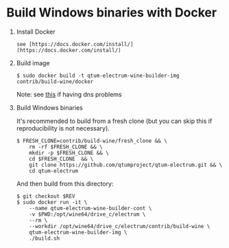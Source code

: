 # Build Windows binaries with Docker

1. Install Docker

   ```
   see [https://docs.docker.com/install/](https://docs.docker.com/install/)
   ```

2. Build image

    ```
    $ sudo docker build -t qtum-electrum-wine-builder-img contrib/build-wine/docker
    ```

    Note: see [this](https://stackoverflow.com/a/40516974/7499128) if having dns problems

3. Build Windows binaries

    It's recommended to build from a fresh clone
    (but you can skip this if reproducibility is not necessary).

    ```
    $ FRESH_CLONE=contrib/build-wine/fresh_clone && \
        rm -rf $FRESH_CLONE && \
        mkdir -p $FRESH_CLONE && \
        cd $FRESH_CLONE  && \
        git clone https://github.com/qtumproject/qtum-electrum.git && \
        cd qtum-electrum
    ```

    And then build from this directory:
    ```
    $ git checkout $REV
    $ sudo docker run -it \
        --name qtum-electrum-wine-builder-cont \
        -v $PWD:/opt/wine64/drive_c/electrum \
        --rm \
        --workdir /opt/wine64/drive_c/electrum/contrib/build-wine \
        qtum-electrum-wine-builder-img \
        ./build.sh
    ```
